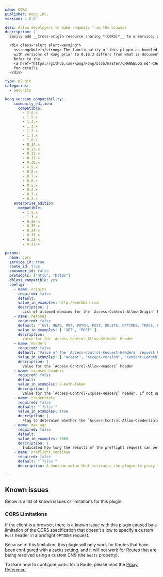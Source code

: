 ```yaml
---
name: CORS
publisher: Kong Inc.
version: 1.0.0

desc: Allow developers to make requests from the browser
description: |
  Easily add __Cross-origin resource sharing *(CORS)*__ to a Service, a Route by enabling this plugin.

  <div class="alert alert-warning">
    <strong>Note:</strong> The functionality of this plugin as bundled
    with versions of Kong prior to 0.10.3 differs from what is documented herein.
    Refer to the
    <a href="https://github.com/Kong/kong/blob/master/CHANGELOG.md">CHANGELOG</a>
    for details.
  </div>

type: plugin
categories:
  - security

kong_version_compatibility:
    community_edition:
      compatible:
        - 2.0.x
        - 1.5.x      
        - 1.4.x
        - 1.3.x
        - 1.2.x
        - 1.1.x
        - 1.0.x
        - 0.14.x
        - 0.13.x
        - 0.12.x
        - 0.11.x
        - 0.10.x
        - 0.9.x
        - 0.8.x
        - 0.7.x
        - 0.6.x
        - 0.5.x
        - 0.4.x
        - 0.3.x
        - 0.2.x
    enterprise_edition:
      compatible:
        - 1.5.x
        - 1.3-x
        - 0.36-x
        - 0.35-x
        - 0.34-x
        - 0.33-x
        - 0.32-x
        - 0.31-x

params:
  name: cors
  service_id: true
  route_id: true
  consumer_id: false
  protocols: ["http", "https"]
  dbless_compatible: yes
  config:
    - name: origins
      required: false
      default:
      value_in_examples: http://mockbin.com
      description: |
        List of allowed domains for the `Access-Control-Allow-Origin` header. If you wish to allow all origins, add `*` as a single value to this configuration field. The accepted values can either be flat strings or PCRE regexes. **NOTE**: Prior to Kong 0.10.x, this parameter was `config.origin` (note the change in trailing `s`), and only accepted a single value, or the `*` special value.
    - name: methods
      required: false
      default: "`GET, HEAD, PUT, PATCH, POST, DELETE, OPTIONS, TRACE, CONNECT`"
      value_in_examples: [ "GET", "POST" ]
      description:
        Value for the `Access-Control-Allow-Methods` header
    - name: headers
      required: false
      default: "Value of the `Access-Control-Request-Headers` request header"
      value_in_examples: [ "Accept", "Accept-Version", "Content-Length", "Content-MD5", "Content-Type", "Date", "X-Auth-Token" ]
      description: |
        Value for the `Access-Control-Allow-Headers` header
    - name: exposed_headers
      required: false
      default:
      value_in_examples: X-Auth-Token
      description: |
        Value for the `Access-Control-Expose-Headers` header. If not specified, no custom headers are exposed.
    - name: credentials
      required: false
      default: "`false`"
      value_in_examples: true
      description: |
        Flag to determine whether the `Access-Control-Allow-Credentials` header should be sent with `true` as the value.
    - name: max_age
      required: false
      default:
      value_in_examples: 3600
      description: |
        Indicated how long the results of the preflight request can be cached, in `seconds`.
    - name: preflight_continue
      required: false
      default: "`false`"
      description: A boolean value that instructs the plugin to proxy the `OPTIONS` preflight request to the upstream service.

---
```


## Known issues

Below is a list of known issues or limitations for this plugin.

### CORS Limitations

If the client is a browser, there is a known issue with this plugin caused by a
limitation of the CORS specification that doesn't allow to specify a custom
`Host` header in a preflight `OPTIONS` request.

Because of this limitation, this plugin will only work for Routes that have been
configured with a `paths` setting, and it will not work for Routes that
are being resolved using a custom DNS (the `hosts` property).

To learn how to configure `paths` for a Route, please read the [Proxy
Reference][proxy-reference].

[configuration]: /latest/configuration
[proxy-reference]: /0.12.x/proxy#request-uri
